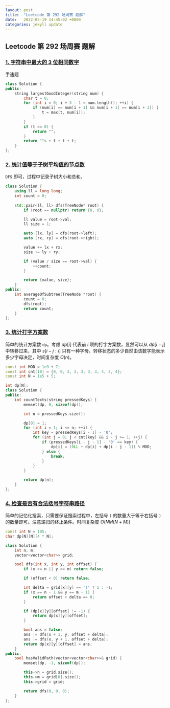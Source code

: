 ```yaml
---
layout: post
title:  "Leetcode 第 292 场周赛 题解"
date:   2022-05-19 14:45:02 +0800
categories: jekyll update
---
```


## Leetcode 第 292 场周赛 题解

### [1. 字符串中最大的 3 位相同数字](https://leetcode.cn/problems/largest-3-same-digit-number-in-string/)

手速题

```c++
class Solution {
public:
    string largestGoodInteger(string num) {
        char t = 0;
        for (int i = 0; i + 3 - 1 < num.length(); ++i) {
            if (num[i] == num[i + 1] && num[i + 1] == num[i + 2]) {
                t = max(t, num[i]);
            }
        }
        if (t == 0) {
            return "";
        }
        return ""s + t + t + t;
    }
};

```

### [2. 统计值等于子树平均值的节点数](https://leetcode.cn/problems/count-nodes-equal-to-average-of-subtree/)

`DFS` 即可，过程中记录子树大小和总和。

```c++
class Solution {
    using ll = long long;
    int count = 0;
    
    std::pair<ll, ll> dfs(TreeNode* root) {
        if (root == nullptr) return {0, 0};

        ll value = root->val;
        ll size = 1;

        auto [lx, ly] = dfs(root->left);
        auto [rx, ry] = dfs(root->right);

        value += lx + rx;
        size += ly + ry;

        if (value / size == root->val) {
            ++count;
        }

        return {value, size};
    }
public:
    int averageOfSubtree(TreeNode *root) {
        count = 0;
        dfs(root);
        return count;
    }
};
```

### [3. 统计打字方案数](https://leetcode.cn/problems/count-number-of-texts/)

简单的统计方案数 `dp`。考虑 $dp[i]$ 代表前 $i$ 项的打字方案数，显然可以从 $dp[i - j]$ 中转移过来，其中 $s[i - j: i]$ 只有一种字母。转移状态的多少自然由该数字能表示多少字母决定，时间复杂度 $O(n)$。

```c++
const int MOD = 1e9 + 7;
const int cnt[10] = {0, 0, 3, 3, 3, 3, 3, 4, 3, 4};
const int N = 1e5 + 5;

int dp[N];
class Solution {
public:
    int countTexts(string pressedKeys) {
        memset(dp, 0, sizeof(dp));

        int n = pressedKeys.size();

        dp[0] = 1;
        for (int i = 1; i <= n; ++i) {
            int key = pressedKeys[i - 1] - '0';
            for (int j = 0; j < cnt[key] && i - j >= 1; ++j) {
                if (pressedKeys[i - j - 1] - '0' == key) {
                    dp[i] = (0LL + dp[i] + dp[i - j - 1]) % MOD;
                } else {
                    break;
                }
            }
        }

        return dp[n];
    }
};
```

### [4. 检查是否有合法括号字符串路径](https://leetcode.cn/problems/check-if-there-is-a-valid-parentheses-string-path/)

简单的记忆化搜索，只需要保证搜索过程中，左括号 `(` 的数量大于等于右括号 `)` 的数量即可。注意递归的终止条件。时间复杂度 $O(NM(N+M))$

```c++
const int N = 105;
char dp[N][N][4 * N];

class Solution {
    int n, m;
    vector<vector<char>> grid;

    bool dfs(int x, int y, int offset) {
        if (x >= n || y >= m) return false;

        if (offset < 0) return false;

        int delta = grid[x][y] == '(' ? 1 : -1;
        if (x == n - 1 && y == m - 1) {
            return offset + delta == 0;
        }

        if (dp[x][y][offset] != -1) {
            return dp[x][y][offset];
        }

        bool ans = false;
        ans |= dfs(x + 1, y, offset + delta);
        ans |= dfs(x, y + 1, offset + delta);
        return dp[x][y][offset] = ans;
    }
public:
    bool hasValidPath(vector<vector<char>>& grid) {
        memset(dp, -1, sizeof(dp));

        this->n = grid.size();
        this->m = grid[0].size();
        this->grid = grid;

        return dfs(0, 0, 0);
    }
};
```
